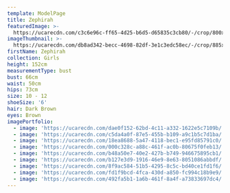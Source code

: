 ```yaml
---
template: ModelPage
title: Zephirah
featuredImage: >-
  https://ucarecdn.com/c3c6e96c-ff65-4d25-b6d5-d65835c3cb80/-/crop/800x492/0,0/-/preview/
imageThumbnail: >-
  https://ucarecdn.com/db8ad342-becc-4698-82df-3e1c3edc58ec/-/crop/885x1202/371,313/-/preview/
firstName: Zephirah
collection: Girls
height: 152cm
measurementType: bust
bust: 66cm
waist: 50cm
hips: 73cm
size: 10 - 12
shoeSize: '6'
hair: Dark Brown
eyes: Brown
imagePortfolio:
  - image: 'https://ucarecdn.com/dae0f152-62bd-4c11-a332-1622e5c7109b/'
  - image: 'https://ucarecdn.com/c5da4a0f-87e5-455b-b109-a9c1b5c7d1ba/'
  - image: 'https://ucarecdn.com/18ea8688-5a47-4118-bec1-e95fd85791c0/'
  - image: 'https://ucarecdn.com/000c328c-a88c-461f-ac0b-80675f0feb13/'
  - image: 'https://ucarecdn.com/b48a50e7-40e2-427b-b749-946675895cb1/'
  - image: 'https://ucarecdn.com/b127e3d9-1916-46e9-8e63-8051086abbdf/'
  - image: 'https://ucarecdn.com/8f9ac584-51b5-4295-8c5c-bd40ce1fd1f6/'
  - image: 'https://ucarecdn.com/fd1f9bcd-4fca-430d-a850-fc994c18b9e9/'
  - image: 'https://ucarecdn.com/492fa5b1-1a6b-461f-8a4f-a73833697dc4/'
---
```


